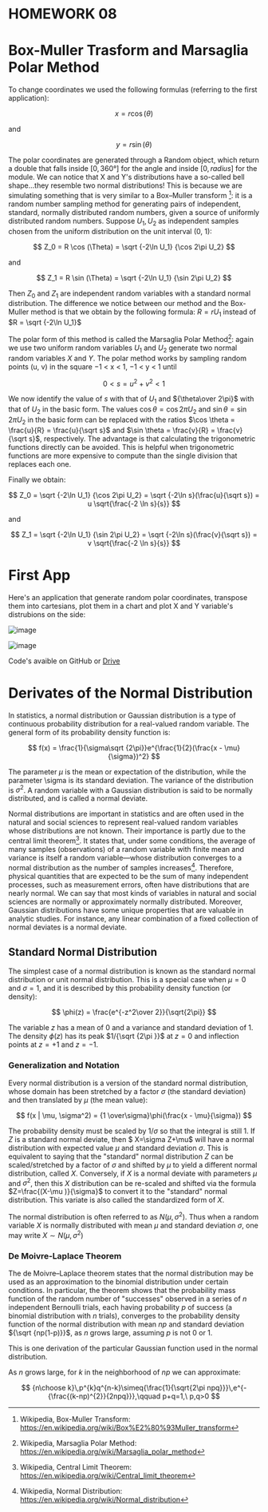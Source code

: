 # HOMEWORK 08

<script type="text/x-mathjax-config">
    MathJax.Hub.Config({
      tex2jax: {
        skipTags: ['script', 'noscript', 'style', 'textarea', 'pre'],
        inlineMath: [['\\(','\\)'], ['$', '$']],
        displayMath: [ ['$$','$$'], ["\\[","\\]"] ],
      }
    });
  </script>
  <script src="https://cdn.mathjax.org/mathjax/latest/MathJax.js?config=TeX-AMS-MML_HTMLorMML" type="text/javascript"></script>
  
    
# Box-Muller Trasform and Marsaglia Polar Method

To change coordinates we used the following formulas (referring to the first application):

$$
x = r \cos (\theta)
$$ 

and 

$$
y = r \sin (\theta) 
$$

The polar coordinates are generated through a Random object, which return a double that falls inside $[0, 360°]$ for the angle and inside $[0, radius]$ for the module.
We can notice that X and Y's distributions have a so-called bell shape...they resemble two normal distributions!
This is because we are simulating something that is very similar to a Box–Muller transform [^1]:  it is a random number sampling method for generating pairs of independent, standard, normally distributed random numbers, given a source of uniformly distributed random numbers.
Suppose $U_1, U_2$ as independent samples chosen from the uniform distribution on the unit interval (0, 1):

$$
Z_0 = R \cos (\Theta) = \sqrt {-2\ln U_1} {\cos 2\pi U_2}
$$

and

$$
Z_1 = R \sin (\Theta) = \sqrt {-2\ln U_1} {\sin 2\pi U_2}
$$

Then $Z_0$ and $Z_1$ are independent random variables with a standard normal distribution.
The difference we notice between our method and the Box-Muller method is that we obtain by the following formula: $R = rU_1$ instead of $R = \sqrt {-2\ln U_1}$

The polar form of this method is called the Marsaglia Polar Method[^2]: again we use two uniform random variables $U_1$ and $U_2$ generate two normal random variables $X$  and $Y$. 
The polar method works by sampling random points (u, v) in the square −1 < x < 1, −1 < y < 1 until

$$
0 < s = u^2 + v^2 < 1
$$

We now identify the value of $s$ with that of $U_1$ and ${\theta\over 2\pi}$ with that of $U_2$ in the basic form. 
The values $\cos \theta = \cos{2\pi U_2}$ and $\sin \theta = \sin{2\pi U_2}$ in the basic form can be replaced with the ratios $\cos \theta = \frac{u}{R} = \frac{u}{\sqrt s}$ and $\sin \theta = \frac{v}{R} = \frac{v}{\sqrt s}$, respectively. 
The advantage is that calculating the trigonometric functions directly can be avoided. This is helpful when trigonometric functions are more expensive to compute than the single division that replaces each one.

Finally we obtain: 

$$
Z_0 = \sqrt {-2\ln U_1} {\cos 2\pi U_2} = \sqrt {-2\ln s}(\frac{u}{\sqrt s}) = u \sqrt{\frac{-2 \ln s}{s}}
$$

and 

$$
Z_1 = \sqrt {-2\ln U_1} {\sin 2\pi U_2} = \sqrt {-2\ln s}(\frac{v}{\sqrt s}) = v \sqrt{\frac{-2 \ln s}{s}}
$$

# First App

Here's an application that generate random polar coordinates, transpose them into cartesians, plot them in a chart and plot X and Y variable's distrubions on the side: 

![image](https://user-images.githubusercontent.com/74598295/203375793-976c9db2-cb65-48b6-9534-f468c3c352a6.png)

![image](https://user-images.githubusercontent.com/74598295/203375881-f33c4348-cc31-4218-873b-b1803f9e8156.png)

Code's avaible on GitHub or [Drive](https://drive.google.com/file/d/1MffYJjZ6b9x9Gf9SZY43FZQRpekpmgNL/view?usp=share_link)

# Derivates of the Normal Distribution

In statistics, a normal distribution or Gaussian distribution is a type of continuous probability distribution for a real-valued random variable. The general form of its probability density function is:

$$
f(x) = \frac{1}{\sigma\sqrt {2\pi}}e^{\frac{1}{2}(\frac{x - \mu}{\sigma})^2}
$$

The parameter $\mu$  is the mean or expectation of the distribution, while the parameter \sigma is its standard deviation. The variance of the distribution is $\sigma ^{2}$. A random variable with a Gaussian distribution is said to be normally distributed, and is called a normal deviate.

Normal distributions are important in statistics and are often used in the natural and social sciences to represent real-valued random variables whose distributions are not known. Their importance is partly due to the central limit theorem[^3]. It states that, under some conditions, the average of many samples (observations) of a random variable with finite mean and variance is itself a random variable—whose distribution converges to a normal distribution as the number of samples increases[^4]. Therefore, physical quantities that are expected to be the sum of many independent processes, such as measurement errors, often have distributions that are nearly normal. We can say that most kinds of variables in natural and social sciences are normally or approximately normally distributed.
Moreover, Gaussian distributions have some unique properties that are valuable in analytic studies. For instance, any linear combination of a fixed collection of normal deviates is a normal deviate.

## Standard Normal Distribution

The simplest case of a normal distribution is known as the standard normal distribution or unit normal distribution. This is a special case when $\mu = 0$ and $\sigma =1$, and it is described by this probability density function (or density):

$$
\phi(z) = \frac{e^{-z^2\over 2}}{\sqrt{2\pi}}
$$

The variable $z$ has a mean of 0 and a variance and standard deviation of 1. The density $\phi (z)$ has its peak $1/{\sqrt {2\pi }}$ at $z=0$ and inflection points at $z = +1$ and $z = -1$.

### Generalization and Notation

Every normal distribution is a version of the standard normal distribution, whose domain has been stretched by a factor $\sigma$ (the standard deviation) and then translated by $\mu$ (the mean value):

$$
f(x | \mu, \sigma^2) = {1 \over\sigma}\phi(\frac{x - \mu}{\sigma})
$$

The probability density must be scaled by $1/\sigma$  so that the integral is still 1.
If $Z$ is a standard normal deviate, then $ X=\sigma Z+\mu$ will have a normal distribution with expected value $\mu$  and standard deviation $\sigma$. This is equivalent to saying that the "standard" normal distribution $Z$ can be scaled/stretched by a factor of $\sigma$ and shifted by $\mu$ to yield a different normal distribution, called $X$. Conversely, if $X$ is a normal deviate with parameters $\mu$ and $\sigma ^{2}$, then this $X$ distribution can be re-scaled and shifted via the formula $Z=\frac{(X-\mu )}{\sigma}$ to convert it to the "standard" normal distribution. This variate is also called the standardized form of $X$.

The normal distribution is often referred to as $N(\mu, \sigma^2)$. Thus when a random variable $X$ is normally distributed with mean $\mu$ and standard deviation $\sigma$, one may write $X \sim N(\mu, \sigma^2)$

### De Moivre-Laplace Theorem

The de Moivre–Laplace theorem states that the normal distribution may be used as an approximation to the binomial distribution under certain conditions. In particular, the theorem shows that the probability mass function of the random number of "successes" observed in a series of $n$ independent Bernoulli trials, each having probability $p$ of success (a binomial distribution with $n$ trials), converges to the probability density function of the normal distribution with mean $np$ and standard deviation ${\sqrt {np(1-p)}}$, as $n$ grows large, assuming $p$ is not 0 or 1.

This is one derivation of the particular Gaussian function used in the normal distribution.

As $n$ grows large, for $k$ in the neighborhood of $np$ we can approximate:

$$
{n\choose k}\,p^{k}q^{n-k}\simeq{\frac{1}{\sqrt{2\pi npq}}}\,e^{-{\frac{(k-np)^{2}}{2npq}}},\qquad p+q=1,\ p,q>0
$$

[^1]: Wikipedia, Box-Muller Transform: https://en.wikipedia.org/wiki/Box%E2%80%93Muller_transform
[^2]: Wikipedia, Marsaglia Polar Method: https://en.wikipedia.org/wiki/Marsaglia_polar_method
[^3]: Wikipedia, Central Limit Theorem: https://en.wikipedia.org/wiki/Central_limit_theorem
[^4]: Wikipedia, Normal Distribution: https://en.wikipedia.org/wiki/Normal_distribution
[^5]: Wikipedia, De Moivre-Laplace Theorem: https://en.wikipedia.org/wiki/De_Moivre%E2%80%93Laplace_theorem
